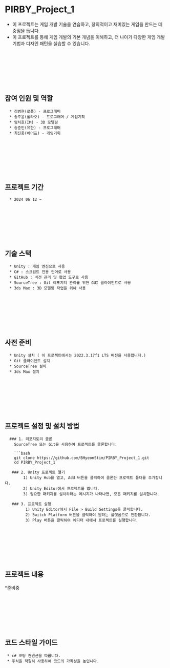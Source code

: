 # PIRBY_Project_1
  * 이 프로젝트는 게임 개발 기술을 연습하고, 창의적이고 재미있는 게임을 만드는 데 중점을 둡니다.
  * 이 프로젝트를 통해 게임 개발의 기본 개념을 이해하고, 더 나아가 다양한 게임 개발 기법과 디자인 패턴을 실습할 수 있습니다.
    
<br/> <br/> <br/> <br/> <br/> <br/>

## 참여 인원 및 역할
```
  * 김병현(로폴) - 프로그래머
  * 송주윤(폴라오) - 프로그래머 / 게임기획
  * 임치호(IM) - 3D 모델링
  * 송준민(유한) - 프로그래머
  * 최진웅(베어프) - 게임기획
```

<br/> <br/> <br/> <br/> <br/> <br/>

## 프로젝트 기간
```
  * 2024 06 12 ~
```

<br/> <br/> <br/> <br/> <br/> <br/>

## 기술 스택
```
  * Unity : 게임 엔진으로 사용
  * C# : 스크립트 전용 언어로 사용
  * GitHub : 버전 관리 및 협업 도구로 사용
  * SourceTree : Git 레포지티 관리를 위한 GUI 클라이언트로 사용
  * 3ds Max : 3D 모델링 작업을 위해 사용
```

<br/> <br/> <br/> <br/> <br/> <br/>

## 사전 준비
```
  * Unity 설치 ( 이 프로젝트에서는 2022.3.17f1 LTS 버전을 사용합니다.)
  * Git 클라이언트 설치
  * SourceTree 설치
  * 3ds Max 설치
```

<br/> <br/> <br/> <br/> <br/> <br/>

## 프로젝트 설정 및 설치 방법
 ```
   ### 1. 리포지토리 클론
     SourceTree 또는 Git을 사용하여 프로젝트를 클론합니다:

     ```bash
     git clone https://github.com/BHyeonStim/PIRBY_Project_1.git
     cd PIRBY_Project_1

    ### 2. Unity 프로젝트 열기
         1) Unity Hub를 열고, Add 버튼을 클릭하여 클론한 프로젝트 폴더를 추가합니다.
         2) Unity Editor에서 프로젝트를 엽니다.
         3) 필요한 패키지를 설치하라는 메시지가 나타나면, 모든 패키지를 설치합니다.

    ### 3. 프로젝트 실행
          1) Unity Editor에서 File > Build Settings를 클릭합니다.
          2) Switch Platform 버튼을 클릭하여 원하는 플랫폼으로 전환합니다.
          3) Play 버튼을 클릭하여 에디터 내에서 프로젝트를 실행합니다.

 ```

  
<br/> <br/> <br/> <br/> <br/> <br/>

## 프로젝트 내용
  *준비중

<br/> <br/> <br/> <br/> <br/> <br/>

## 코드 스타일 가이드
```
 * c# 코딩 컨벤션을 따릅니다.
 * 주석을 적절히 사용하여 코드의 가독성을 높입니다.
```


